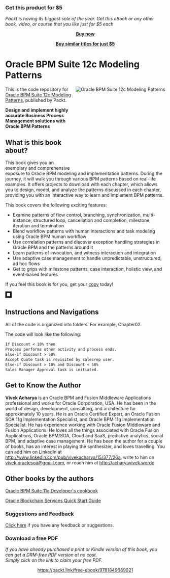 
### Get this product for $5

<i>Packt is having its biggest sale of the year. Get this eBook or any other book, video, or course that you like just for $5 each</i>


<b><p align='center'>[Buy now](https://packt.link/9781849689021)</p></b>


<b><p align='center'>[Buy similar titles for just $5](https://subscription.packtpub.com/search)</p></b>


# Oracle BPM Suite 12c Modeling Patterns

<a href="https://www.packtpub.com/application-development/oracle-bpm-suite-12c-modeling-patterns?utm_source=github&utm_medium=repository&utm_campaign=9781849689021 "><img src="https://dz13w8afd47il.cloudfront.net/sites/default/files/imagecache/ppv4_main_book_cover/9021EN_Oracle%20BPM%20Suite%2012c%20Modeling%20Patterns_Cover.jpg" alt="Oracle BPM Suite 12c Modeling Patterns" height="256px" align="right"></a>

This is the code repository for [Oracle BPM Suite 12c Modeling Patterns](https://www.packtpub.com/application-development/oracle-bpm-suite-12c-modeling-patterns?utm_source=github&utm_medium=repository&utm_campaign=9781849689021 ), published by Packt.

**Design and implement highly accurate Business Process Management solutions with Oracle BPM Patterns**

## What is this book about?
This book gives you an exemplary and comprehensive exposure to Oracle BPM modeling and implementation patterns. During the journey, it will walk you through various BPM patterns based on real-life examples. It offers projects to download with each chapter, which allows you to design, model, and analyze the patterns discussed in each chapter, providing you with an interactive way to learn and implement BPM patterns.

This book covers the following exciting features:
* Examine patterns of flow control, branching, synchronization, multi-instance, structured loop, cancellation and completion, milestone, iteration and termination 
* Blend workflow patterns with human interactions and task modeling using Oracle BPM human workflow 
* Use correlation patterns and discover exception handling strategies in Oracle BPM and the patterns around it 
* Learn patterns of invocation, and witness interaction and integration 
* Use adaptive case management to handle unpredictable, unstructured, ad hoc flows 
* Get to grips with milestone patterns, case interaction, holistic view, and event-based features 

If you feel this book is for you, get your [copy](https://www.amazon.com/dp/1849689024) today!

<a href="https://www.packtpub.com/?utm_source=github&utm_medium=banner&utm_campaign=GitHubBanner"><img src="https://raw.githubusercontent.com/PacktPublishing/GitHub/master/GitHub.png" 
alt="https://www.packtpub.com/" border="5" /></a>

## Instructions and Navigations
All of the code is organized into folders. For example, Chapter02.

The code will look like the following:
```
If Discount < 10% then
Process performs other activity and process ends.
Else-if Discount > 50%
Accept Quote task is revisited by salesrep user.
Else-if Discount > 10% and Discount < 50%
Sales Manager Approval task is initiated.
```

## Get to Know the Author
**Vivek Acharya**
 is an Oracle BPM and Fusion Middleware Applications
professional and works for Oracle Corporation, USA. He has been in the world of
design, development, consulting, and architecture for approximately 10 years. He is
an Oracle Certified Expert, an Oracle Fusion SOA 11g Implementation Specialist, and
Oracle BPM 11g Implementation Specialist. He has experience working with Oracle
Fusion Middleware and Fusion Applications. He loves all the things associated
with Oracle Fusion Applications, Oracle BPM/SOA, Cloud and SaaS, predictive
analytics, social BPM, and adaptive case management. He has been the author
for a couple of books, has an interest in playing the synthesizer, and loves travelling.
You can add him on LinkedIn at http://www.linkedin.com/pub/vivekacharya/15/377/26a, write to him on vivek.oraclesoa@gmail.com,
or reach him at http://acharyavivek.wordp


## Other books by the authors
[Oracle BPM Suite 11g Developer's cookbook](https://www.packtpub.com/application-development/oracle-bpm-suite-11g-developers-cookbook?utm_source=github&utm_medium=repository&utm_campaign=9781849684224 )

[Oracle Blockchain Services Quick Start Guide](https://www.packtpub.com/big-data-and-business-intelligence/oracle-blockchain-services-quick-start-guide?utm_source=github&utm_medium=repository&utm_campaign=9781789804164 )


### Suggestions and Feedback
[Click here](https://docs.google.com/forms/d/e/1FAIpQLSdy7dATC6QmEL81FIUuymZ0Wy9vH1jHkvpY57OiMeKGqib_Ow/viewform) if you have any feedback or suggestions.


### Download a free PDF

 <i>If you have already purchased a print or Kindle version of this book, you can get a DRM-free PDF version at no cost.<br>Simply click on the link to claim your free PDF.</i>
<p align="center"> <a href="https://packt.link/free-ebook/9781849689021">https://packt.link/free-ebook/9781849689021 </a> </p>